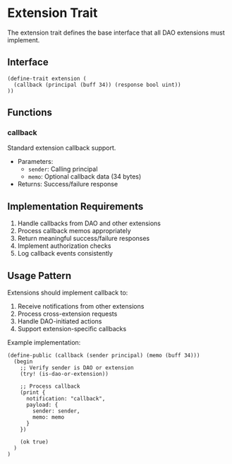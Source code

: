 # Extension Trait

The extension trait defines the base interface that all DAO extensions must implement.

## Interface

```clarity
(define-trait extension (
  (callback (principal (buff 34)) (response bool uint))
))
```

## Functions

### callback
Standard extension callback support.
- Parameters:
  - `sender`: Calling principal
  - `memo`: Optional callback data (34 bytes)
- Returns: Success/failure response

## Implementation Requirements

1. Handle callbacks from DAO and other extensions
2. Process callback memos appropriately
3. Return meaningful success/failure responses
4. Implement authorization checks
5. Log callback events consistently

## Usage Pattern

Extensions should implement callback to:
1. Receive notifications from other extensions
2. Process cross-extension requests
3. Handle DAO-initiated actions
4. Support extension-specific callbacks

Example implementation:
```clarity
(define-public (callback (sender principal) (memo (buff 34)))
  (begin
    ;; Verify sender is DAO or extension
    (try! (is-dao-or-extension))
    
    ;; Process callback
    (print {
      notification: "callback",
      payload: {
        sender: sender,
        memo: memo
      }
    })
    
    (ok true)
  )
)
```
